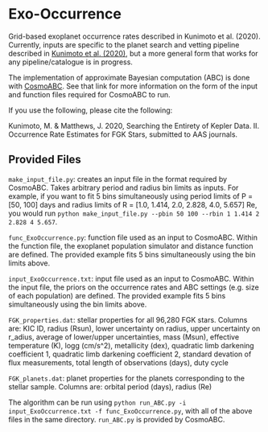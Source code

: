 # Exo-Occurrence

Grid-based exoplanet occurrence rates described in Kunimoto et al. (2020). Currently, inputs are specific to the planet search and vetting pipeline described in [Kunimoto et al. (2020)](https://iopscience.iop.org/article/10.3847/1538-3881/ab6cf8), but a more general form that works for any pipeline/catalogue is in progress.

The implementation of approximate Bayesian computation (ABC) is done with [CosmoABC](https://github.com/COINtoolbox/CosmoABC). See that link for more information on the form of the input and function files required for CosmoABC to run.

If you use the following, please cite the following:

Kunimoto, M. & Matthews, J. 2020, Searching the Entirety of Kepler Data. II. Occurrence Rate Estimates for FGK Stars, submitted to AAS journals.

## Provided Files

`make_input_file.py`: creates an input file in the format required by CosmoABC. Takes arbitrary period and radius bin limits as inputs. For example, if you want to fit 5 bins simultaneously using period limits of P = [50, 100] days and radius limits of R = [1.0, 1.414, 2.0, 2.828, 4.0, 5.657] Re, you would run `python make_input_file.py --pbin 50 100 --rbin 1 1.414 2 2.828 4 5.657`.

`func_ExoOccurrence.py`: function file used as an input to CosmoABC. Within the function file, the exoplanet population simulator and distance function are defined. The provided example fits 5 bins simultaneously using the bin limits above.

`input_ExoOccurrence.txt`: input file used as an input to CosmoABC. Within the input file, the priors on the occurrence rates and ABC settings (e.g. size of each population) are defined. The provided example fits 5 bins simultaneously using the bin limits above.

`FGK_properties.dat`: stellar properties for all 96,280 FGK stars. Columns are: KIC ID, radius (Rsun), lower uncertainty on radius, upper uncertainty on r_adius, average of lower/upper uncertainties, mass (Msun), effective temperature (K), logg (cm/s^2), metallicity (dex), quadratic limb darkening coefficient 1, quadratic limb darkening coefficient 2, standard devation of flux measurements, total length of observations (days), duty cycle

`FGK_planets.dat`: planet properties for the planets corresponding to the stellar sample. Columns are: orbital period (days), radius (Re)

The algorithm can be run using `python run_ABC.py -i input_ExoOccurrence.txt -f func_ExoOccurrence.py`, with all of the above files in the same directory. `run_ABC.py` is provided by CosmoABC.

